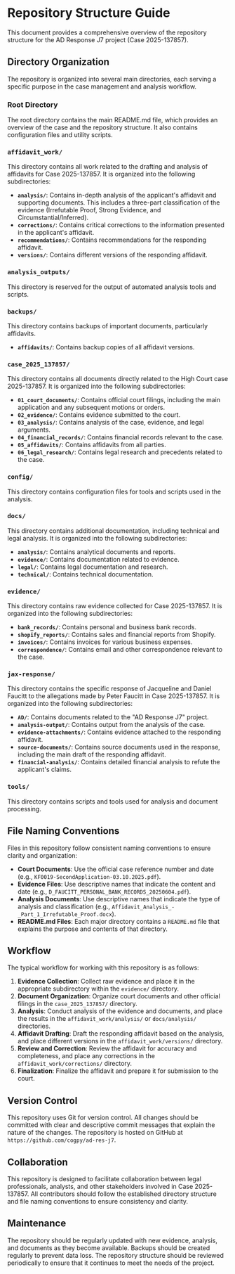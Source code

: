 # Repository Structure Guide

This document provides a comprehensive overview of the repository structure for the AD Response J7 project (Case 2025-137857).

## Directory Organization

The repository is organized into several main directories, each serving a specific purpose in the case management and analysis workflow.

### Root Directory

The root directory contains the main README.md file, which provides an overview of the case and the repository structure. It also contains configuration files and utility scripts.

### `affidavit_work/`

This directory contains all work related to the drafting and analysis of affidavits for Case 2025-137857. It is organized into the following subdirectories:

- **`analysis/`**: Contains in-depth analysis of the applicant's affidavit and supporting documents. This includes a three-part classification of the evidence (Irrefutable Proof, Strong Evidence, and Circumstantial/Inferred).
- **`corrections/`**: Contains critical corrections to the information presented in the applicant's affidavit.
- **`recommendations/`**: Contains recommendations for the responding affidavit.
- **`versions/`**: Contains different versions of the responding affidavit.

### `analysis_outputs/`

This directory is reserved for the output of automated analysis tools and scripts.

### `backups/`

This directory contains backups of important documents, particularly affidavits.

- **`affidavits/`**: Contains backup copies of all affidavit versions.

### `case_2025_137857/`

This directory contains all documents directly related to the High Court case 2025-137857. It is organized into the following subdirectories:

- **`01_court_documents/`**: Contains official court filings, including the main application and any subsequent motions or orders.
- **`02_evidence/`**: Contains evidence submitted to the court.
- **`03_analysis/`**: Contains analysis of the case, evidence, and legal arguments.
- **`04_financial_records/`**: Contains financial records relevant to the case.
- **`05_affidavits/`**: Contains affidavits from all parties.
- **`06_legal_research/`**: Contains legal research and precedents related to the case.

### `config/`

This directory contains configuration files for tools and scripts used in the analysis.

### `docs/`

This directory contains additional documentation, including technical and legal analysis. It is organized into the following subdirectories:

- **`analysis/`**: Contains analytical documents and reports.
- **`evidence/`**: Contains documentation related to evidence.
- **`legal/`**: Contains legal documentation and research.
- **`technical/`**: Contains technical documentation.

### `evidence/`

This directory contains raw evidence collected for Case 2025-137857. It is organized into the following subdirectories:

- **`bank_records/`**: Contains personal and business bank records.
- **`shopify_reports/`**: Contains sales and financial reports from Shopify.
- **`invoices/`**: Contains invoices for various business expenses.
- **`correspondence/`**: Contains email and other correspondence relevant to the case.

### `jax-response/`

This directory contains the specific response of Jacqueline and Daniel Faucitt to the allegations made by Peter Faucitt in Case 2025-137857. It is organized into the following subdirectories:

- **`AD/`**: Contains documents related to the "AD Response J7" project.
- **`analysis-output/`**: Contains output from the analysis of the case.
- **`evidence-attachments/`**: Contains evidence attached to the responding affidavit.
- **`source-documents/`**: Contains source documents used in the response, including the main draft of the responding affidavit.
- **`financial-analysis/`**: Contains detailed financial analysis to refute the applicant's claims.

### `tools/`

This directory contains scripts and tools used for analysis and document processing.

## File Naming Conventions

Files in this repository follow consistent naming conventions to ensure clarity and organization:

- **Court Documents**: Use the official case reference number and date (e.g., `KF0019-SecondApplication-03.10.2025.pdf`).
- **Evidence Files**: Use descriptive names that indicate the content and date (e.g., `D_FAUCITT_PERSONAL_BANK_RECORDS_20250604.pdf`).
- **Analysis Documents**: Use descriptive names that indicate the type of analysis and classification (e.g., `Affidavit_Analysis_-_Part_1_Irrefutable_Proof.docx`).
- **README.md Files**: Each major directory contains a `README.md` file that explains the purpose and contents of that directory.

## Workflow

The typical workflow for working with this repository is as follows:

1. **Evidence Collection**: Collect raw evidence and place it in the appropriate subdirectory within the `evidence/` directory.
2. **Document Organization**: Organize court documents and other official filings in the `case_2025_137857/` directory.
3. **Analysis**: Conduct analysis of the evidence and documents, and place the results in the `affidavit_work/analysis/` or `docs/analysis/` directories.
4. **Affidavit Drafting**: Draft the responding affidavit based on the analysis, and place different versions in the `affidavit_work/versions/` directory.
5. **Review and Correction**: Review the affidavit for accuracy and completeness, and place any corrections in the `affidavit_work/corrections/` directory.
6. **Finalization**: Finalize the affidavit and prepare it for submission to the court.

## Version Control

This repository uses Git for version control. All changes should be committed with clear and descriptive commit messages that explain the nature of the changes. The repository is hosted on GitHub at `https://github.com/cogpy/ad-res-j7`.

## Collaboration

This repository is designed to facilitate collaboration between legal professionals, analysts, and other stakeholders involved in Case 2025-137857. All contributors should follow the established directory structure and file naming conventions to ensure consistency and clarity.

## Maintenance

The repository should be regularly updated with new evidence, analysis, and documents as they become available. Backups should be created regularly to prevent data loss. The repository structure should be reviewed periodically to ensure that it continues to meet the needs of the project.

